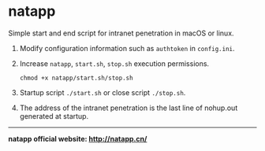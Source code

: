 # natapp
Simple start and end script for intranet penetration in macOS or linux.

1. Modify configuration information such as `authtoken` in `config.ini`.
2. Increase `natapp`, `start.sh`, `stop.sh` execution permissions.

    `chmod +x natapp/start.sh/stop.sh`
3. Startup script `./start.sh` or close script `./stop.sh`.    
4. The address of the intranet penetration is the last line of nohup.out generated at startup.
-------
**natapp official website: http://natapp.cn/**